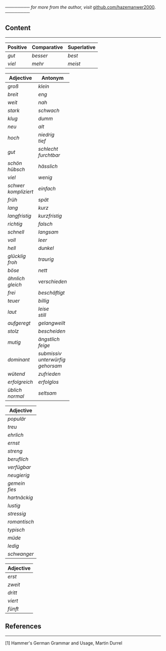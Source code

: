 ──────── *for more from the author, visit* [github.com/hazemanwer2000](https://github.com/hazemanwer2000). ────────
## Content
---

| Positive | Comparative | Superlative |
| -------- | ----------- | ----------- |
| *gut*    | *besser*    | *best*      |
| *viel*   | *mehr*      | *meist*     |

| Adjective                 | Antonym                                    |
| ------------------------- | ------------------------------------------ |
| *groß*                    | *klein*                                    |
| *breit*                   | *eng*                                      |
| *weit*                    | *nah*                                      |
| *stark*                   | *schwach*                                  |
| *klug*                    | *dumm*                                     |
| *neu*                     | *alt*                                      |
| *hoch*                    | *niedrig*<br>*tief*                        |
| *gut*                     | *schlecht*<br>*furchtbar*                  |
| *schön*<br>*hübsch*       | *hässlich*                                 |
| *viel*                    | *wenig*                                    |
| *schwer*<br>*kompliziert* | *einfach*                                  |
| *früh*                    | *spät*<br>                                 |
| *lang*                    | *kurz*                                     |
| *langfristig*             | *kurzfristig*                              |
| *richtig*                 | *falsch*                                   |
| *schnell*                 | *langsam*                                  |
| *voll*                    | *leer*                                     |
| *hell*                    | *dunkel*                                   |
| *glücklig*<br>*froh*      | *traurig*                                  |
| *böse*                    | *nett*                                     |
| *ähnlich*<br>*gleich*     | *verschieden*                              |
| *frei*                    | *beschäftigt*                              |
| *teuer*                   | *billig*                                   |
| *laut*                    | *leise*<br>*still*                         |
| *aufgeregt*               | *gelangweilt*                              |
| *stolz*                   | *bescheiden*                               |
| *mutig*                   | *ängstlich*<br>*feige*                     |
| *dominant*                | *submissiv*<br>*unterwürfig*<br>*gehorsam* |
| *wütend*                  | *zufrieden*                                |
| *erfolgreich*             | *erfolglos*                                |
| *üblich*<br>*normal*      | *seltsam*                                  |

| Adjective          |
| ------------------ |
| *populär*          |
| *treu*             |
| *ehrlich*          |
| *ernst*            |
| *streng*           |
| *beruflich*        |
| *verfügbar*        |
| *neugierig*        |
| *gemein*<br>*fies* |
| *hartnäckig*       |
| *lustig*           |
| *stressig*         |
| *romantisch*       |
| *typisch*          |
| *müde*             |
| *ledig*            |
| *schwanger*        |

| Adjective |
| --------- |
| *erst*    |
| *zweit*   |
| *dritt*   |
| *viert*   |
| *fünft*   |

## References
---
[1] Hammer's German Grammar and Usage, Martin Durrel